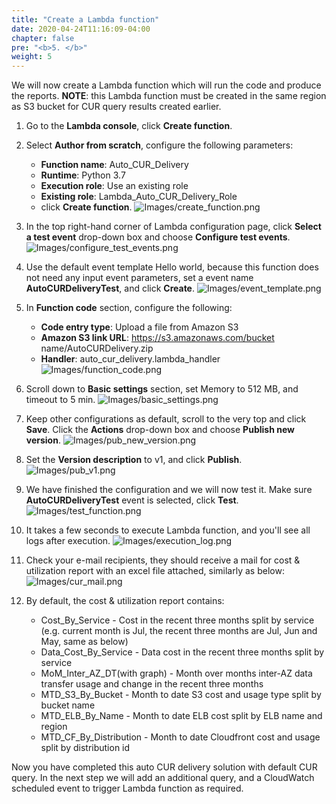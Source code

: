 ```yaml
---
title: "Create a Lambda function"
date: 2020-04-24T11:16:09-04:00
chapter: false
pre: "<b>5. </b>"
weight: 5
---
```


We will now create a Lambda function which will run the code and produce the reports.  **NOTE**: this Lambda function must be created in the same region as S3 bucket for CUR query results created earlier.

1. Go to the **Lambda console**, click **Create function**.

2. Select **Author from scratch**, configure the following parameters:
    - **Function name**: Auto_CUR_Delivery
    - **Runtime**: Python 3.7
    - **Execution role**: Use an existing role
    - **Existing role**: Lambda_Auto_CUR_Delivery_Role
    - click **Create function**.
![Images/create_function.png](/Cost/300_Automated_CUR_Query_and_Email_Delivery/Images/create_function.png)

3. In the top right-hand corner of Lambda configuration page, click **Select a test event** drop-down box and choose **Configure test events**.                                          
![Images/configure_test_events.png](/Cost/300_Automated_CUR_Query_and_Email_Delivery/Images/configure_test_events.png)

4. Use the default event template Hello world, because this function does not need any input event parameters, set a event name **AutoCURDeliveryTest**, and click **Create**.
![Images/event_template.png](/Cost/300_Automated_CUR_Query_and_Email_Delivery/Images/event_template.png)

5. In **Function code** section, configure the following:
    - **Code entry type**: Upload a file from Amazon S3
    - **Amazon S3 link URL**: https://s3.amazonaws.com/bucket name/AutoCURDelivery.zip
    - **Handler**: auto_cur_delivery.lambda_handler
![Images/function_code.png](/Cost/300_Automated_CUR_Query_and_Email_Delivery/Images/function_code.png)

6. Scroll down to **Basic settings** section, set Memory to 512 MB, and timeout to 5 min.
![Images/basic_settings.png](/Cost/300_Automated_CUR_Query_and_Email_Delivery/Images/basic_settings.png)

7. Keep other configurations as default, scroll to the very top and click **Save**. Click the **Actions** drop-down box and choose **Publish new version**.
![Images/pub_new_version.png](/Cost/300_Automated_CUR_Query_and_Email_Delivery/Images/pub_new_version.png)

8. Set the **Version description** to v1, and click **Publish**.
![Images/pub_v1.png](/Cost/300_Automated_CUR_Query_and_Email_Delivery/Images/pub_v1.png)

9. We have finished the configuration and we will now test it.  Make sure **AutoCURDeliveryTest** event is selected, click **Test**.
![Images/test_function.png](/Cost/300_Automated_CUR_Query_and_Email_Delivery/Images/test_function.png)

10. It takes a few seconds to execute Lambda function, and you'll see all logs after execution.
![Images/execution_log.png](/Cost/300_Automated_CUR_Query_and_Email_Delivery/Images/execution_log.png)

11. Check your e-mail recipients, they should receive a mail for cost & utilization report with an excel file attached, similarly as below:
![Images/cur_mail.png](/Cost/300_Automated_CUR_Query_and_Email_Delivery/Images/cur_mail.png)

12. By default, the cost & utilization report contains:
    - Cost_By_Service - Cost in the recent three months split by service (e.g. current month is Jul, the recent three months are Jul, Jun and May, same as below)
    - Data_Cost_By_Service - Data cost in the recent three months split by service
    - MoM_Inter_AZ_DT(with graph) - Month over months inter-AZ data transfer usage and change in the recent three months
    - MTD_S3_By_Bucket - Month to date S3 cost and usage type split by bucket name
    - MTD_ELB_By_Name - Month to date ELB cost split by ELB name and region
    - MTD_CF_By_Distribution - Month to date Cloudfront cost and usage split by distribution id


Now you have completed this auto CUR delivery solution with default CUR query. In the next step we will add an additional query, and a CloudWatch scheduled event to trigger Lambda function as required. 
